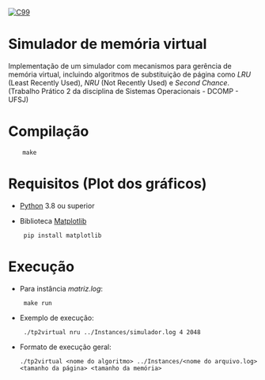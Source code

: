
[![C99](https://img.shields.io/badge/C-00599C?style=for-the-badge&logo=c&logoColor=white)](https://www.open-std.org/jtc1/sc22/wg14/www/docs/n1256.pdf)

# Simulador de memória virtual
 Implementação de um simulador com mecanismos para gerência de memória virtual, incluindo algoritmos de substituição de página como _LRU_ (Least Recently Used), _NRU_ (Not Recently Used) e _Second Chance_. (Trabalho Prático 2 da disciplina de Sistemas Operacionais - DCOMP - UFSJ)

# Compilação
        make

# Requisitos (Plot dos gráficos)
- [Python](https://python.org) 3.8 ou superior
- Biblioteca [Matplotlib](https://matplotlib.org/)

       pip install matplotlib
       
# Execução

- Para instância _matriz.log_:
        
       make run
       
- Exemplo de execução:

       ./tp2virtual nru ../Instances/simulador.log 4 2048
       
- Formato de execução geral: 

  `./tp2virtual <nome do algoritmo> ../Instances/<nome do arquivo.log> <tamanho da página> <tamanho da memória>`
